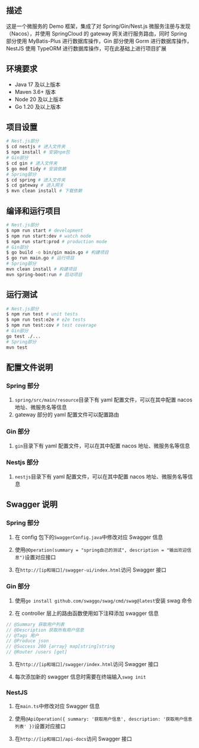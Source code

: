 ## 描述

这是一个微服务的 Demo 框架，集成了对 Spring/Gin/Nest.js 微服务注册与发现（Nacos），并使用 SpringCloud 的 gateway 网关进行服务路由，同时 Spring 部分使用 MyBatis-Plus 进行数据库操作，Gin 部分使用 Gorm 进行数据库操作，NestJS 使用 TypeORM 进行数据库操作，可在此基础上进行项目扩展

## 环境要求

- Java 17 及以上版本
- Maven 3.6+ 版本
- Node 20 及以上版本
- Go 1.20 及以上版本

## 项目设置

```bash
# Nest.js部分
$ cd nestjs # 进入文件夹
$ npm install # 安装npm包
# Gin部分
$ cd gin # 进入文件夹
$ go mod tidy # 安装依赖
# Spring部分
$ cd spring # 进入文件夹
$ cd gateway # 进入网关
$ mvn clean install # 下载依赖
```

## 编译和运行项目

```bash
# Nest.js部分
$ npm run start # development
$ npm run start:dev # watch mode
$ npm run start:prod # production mode
# Gin部分
$ go build -o bin/gin main.go # 构建项目
$ go run main.go # 运行项目
# Spring部分
mvn clean install # 构建项目
mvn spring-boot:run # 启动项目
```

## 运行测试

```bash
# Nest.js部分
$ npm run test # unit tests
$ npm run test:e2e # e2e tests
$ npm run test:cov # test coverage
# Gin部分
go test ./...
# Spring部分
mvn test
```

## 配置文件说明

### Spring 部分

1. `spring/src/main/resource`目录下有 yaml 配置文件，可以在其中配置 nacos 地址、微服务名等信息
2. gateway 部分的 yaml 配置文件可以配置路由

### Gin 部分

1. `gin`目录下有 yaml 配置文件，可以在其中配置 nacos 地址、微服务名等信息

### Nestjs 部分

1. `nestjs`目录下有 yaml 配置文件，可以在其中配置 nacos 地址、微服务名等信息

## Swagger 说明

### Spring 部分

1. 在 config 包下的`SwaggerConfig.java`中修改对应 Swagger 信息

2. 使用`@Operation(summary = "spring自己的测试", description = "输出欢迎信息")`设置对应接口

3. 在`http://[ip和端口]/swagger-ui/index.html`访问 Swagger 接口

### Gin 部分

1. 使用`go install github.com/swaggo/swag/cmd/swag@latest`安装 swag 命令

2. 在 controller 层上的路由函数使用如下注释添加 swagger 信息

```go
// @Summary 获取用户列表
// @Description 获取所有用户信息
// @Tags 用户
// @Produce json
// @Success 200 {array} map[string]string
// @Router /users [get]
```

3. 在`http://[ip和端口]/swagger/index.html`访问 Swagger 接口

4. 每次添加新的 swagger 信息时需要在终端输入`swag init`

### NestJS

1. 在`main.ts`中修改对应 Swagger 信息

2. 使用`@ApiOperation({ summary: '获取用户信息', description: '获取用户信息列表' })`设置对应接口

3. 在`http://[ip和端口]/api-docs`访问 Swagger 接口
